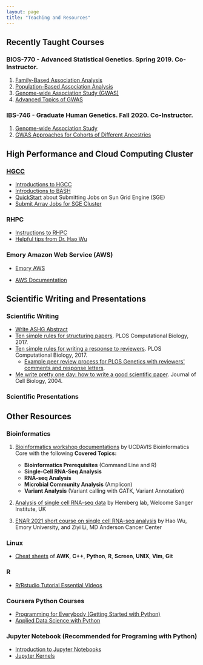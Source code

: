 ```yaml
---
layout: page
title: "Teaching and Resources"
---
```


## Recently Taught Courses

### BIOS-770 - Advanced Statistical Genetics. Spring 2019. Co-Instructor.

1. <a href="../assets/CourseSlides/BiostatStatisticalGenetics/Lecture_5_FamilyAssoc.pdf">Family-Based Association Analysis</a> 
2. <a href="../assets/CourseSlides/BiostatStatisticalGenetics/Lecture_6_PopAssoc.pdf">Population-Based Association Analysis</a>  
3. <a href="../assets/CourseSlides/BiostatStatisticalGenetics/Lecture_7_GWAS.pdf">Genome-wide Association Study (GWAS)</a> 
4. <a href="../assets/CourseSlides/BiostatStatisticalGenetics/Lecture_8_GWASAdvTopics.pdf">Advanced Topics of GWAS</a>  


### IBS-746 - Graduate Human Genetics. Fall 2020. Co-Instructor. 

1. <a href="../assets/CourseSlides/GraduateHumanGenetics/IBS746_Yang_association_2020_1.pdf">Genome-wide Association Study</a>
2. <a href="../assets/CourseSlides/GraduateHumanGenetics/IBS746_Yang_association_2020_2.pdf">GWAS Approaches for Cohorts of Different Ancestries</a> 


## High Performance and Cloud Computing Cluster 
### [HGCC](https://hgcc.genetics.emory.edu/)
* <a href="../assets/ComputationSlides/HGCC_StartGuide.html">Introductions to HGCC</a>
* <a href="../assets/ComputationSlides/BASH.pdf">Introductions to BASH</a>
* [QuickStart](http://star.mit.edu/cluster/docs/0.92rc2/guides/sge.html) about Submitting Jobs on Sun Grid Engine (SGE)
*  <a href="../assets/ComputationSlides/ArrayJob.pdf" target="_self"> Submit Array Jobs for SGE Cluster</a>


### RHPC

* <a href="../assets/ComputationSlides/RSPH_HPC_StartGuide_Yang.html" target="_self"> Instructions to RHPC</a>
* [Helpful tips from Dr. Hao Wu](https://www.haowulab.org//pages/computing.html)

### Emory Amazon Web Service (AWS)

* [Emory AWS](https://aws.emory.edu/)

* [AWS Documentation](https://docs.aws.amazon.com/index.html)


## Scientific Writing and Presentations
### Scientific Writing
* <a href="../assets/ComputationSlides/Write_ASHG_Abstract.html" target="_self"> Write ASHG Abstract</a>
* [Ten simple rules for structuring papers](https://doi.org/10.1371/journal.pcbi.1005619). PLOS Computational Biology, 2017.
* [Ten simple rules for writing a response to reviewers](https://doi.org/10.1371/journal.pcbi.1005730). PLOS Computational Biology, 2017. 
  * [Example peer review process for PLOS Genetics with reviewers' comments and response letters](https://doi.org/10.1371/journal.pgen.1009482.r002).
* [Me write pretty one day: how to write a good scientific paper](https://doi.org/10.1083/jcb.200403137). Journal of Cell Biology, 2004.
  
### Scientific Presentations


## Other Resources

### Bioinformatics

1. [Bioinformatics workshop documentations](https://ucdavis-bioinformatics-training.github.io/) by UCDAVIS Bioinformatics Core with the following **Covered Topics:**
	* **Bioinformatics Prerequisites** (Command Line and R)
	* **Single-Cell RNA-Seq Analysis**	
	* **RNA-seq Analysis**
	* **Microbial Community Analysis** (Amplicon)
	* **Variant Analysis** (Variant calling with GATK, Variant Annotation)

2. [Analysis of single cell RNA-seq data](https://scrnaseq-course.cog.sanger.ac.uk/website/index.html) by Hemberg lab, Welcome Sanger Institute, UK

3. [ENAR 2021 short course on single cell RNA-seq analysis](https://www.haowulab.org/teaching/ENAR2021/scRNAseq.html) by Hao Wu, Emory University, and Ziyi Li, MD Anderson Cancer Center

### Linux
* [Cheat sheets](https://infoplatter.wordpress.com/2014/04/06/bioinformaticians-pocket-reference/) of **AWK**, **C++**, **Python**, **R**, **Screen**, **UNIX**, **Vim**, **Git**

### R
* [R/Rstudio Tutorial Essential Videos](https://resources.rstudio.com/)

### Coursera Python Courses
* [Programming for Everybody (Getting Started with Python)](https://www.coursera.org/learn/python)
* [Applied Data Science with Python](https://www.coursera.org/specializations/data-science-python#courses)

### Jupyter Notebook (Recommended for Programing with Python)
* [Introduction to Jupyter Notebooks](https://programminghistorian.org/en/lessons/jupyter-notebooks)
* [Jupyter Kernels](https://github.com/jupyter/jupyter/wiki/Jupyter-kernels)